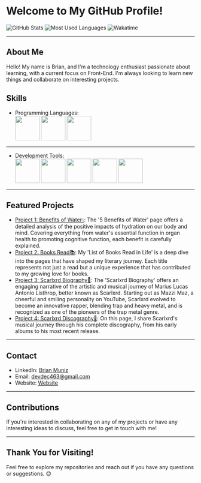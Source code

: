 # Welcome to My GitHub Profile!

![GitHub Stats](https://github-readme-stats.vercel.app/api?username=devdecfalter&show_icons=true) ![Most Used Languages](https://github-readme-stats.vercel.app/api/top-langs/?username=devdecfalter&layout=compact) ![Wakatime](https://wakatime.com/badge/user/018e3f91-aa3d-4aa8-92b4-71fa85a0fd74.svg)

---

## About Me
Hello! My name is Brian, and I'm a technology enthusiast passionate about learning, with a current focus on Front-End. I'm always looking to learn new things and collaborate on interesting projects.

## Skills
- Programming Languages: <br>
<img src="https://cdn.jsdelivr.net/gh/devicons/devicon@latest/icons/html5/html5-original.svg" height="65px" width="65" /> <img src="https://cdn.jsdelivr.net/gh/devicons/devicon@latest/icons/css3/css3-original.svg" height="65px" width="65" />  <img src="https://cdn.jsdelivr.net/gh/devicons/devicon@latest/icons/javascript/javascript-original.svg" height="65px" width="65"/>
---

- Development Tools: <br>
<img src="https://cdn.jsdelivr.net/gh/devicons/devicon@latest/icons/git/git-plain.svg" height="65px" width="65" /> <img src="https://cdn.jsdelivr.net/gh/devicons/devicon@latest/icons/github/github-original.svg" height="65px" width="65" /> <img src="https://cdn.jsdelivr.net/gh/devicons/devicon@latest/icons/vscode/vscode-original.svg" height="65px" width="65" /> <img src="https://cdn.jsdelivr.net/gh/devicons/devicon@latest/icons/vercel/vercel-original.svg" height="65px" width="65" /> <img src="https://cdn.jsdelivr.net/gh/devicons/devicon@latest/icons/gimp/gimp-original-wordmark.svg" height="65px" width="65px"/>
          
---

## Featured Projects
- [Project 1: Benefits of Water💧](https://devdecfalter.github.io/Projetos/beneficios-da-agua/index.html): The '5 Benefits of Water' page offers a detailed analysis of the positive impacts of hydration on our body and mind. Covering everything from water's essential function in organ health to promoting cognitive function, each benefit is carefully explained.
- [Project 2: Books Read📚](https://devdecfalter.github.io/Projetos/livros-lidos/index.html): My 'List of Books Read in Life' is a deep dive into the pages that have shaped my literary journey. Each title represents not just a read but a unique experience that has contributed to my growing love for books.
- [Project 3: Scarlxrd Biography📝](https://devdecfalter.github.io/Projetos/bio-scar/index.html): The 'Scarlxrd Biography' offers an engaging narrative of the artistic and musical journey of Marius Lucas Antonio Listhrop, better known as Scarlxrd. Starting out as Mazzi Maz, a cheerful and smiling personality on YouTube, Scarlxrd evolved to become an innovative rapper, blending trap and heavy metal, and is recognized as one of the pioneers of the trap metal genre.
- [Project 4: Scarlxrd Discography📝](https://devdecfalter.github.io/Projetos/discografia-scar/index.html): On this page, I share Scarlxrd's musical journey through his complete discography, from his early albums to his most recent release.
---

## Contact
- LinkedIn: [Brian Muniz](https://www.linkedin.com/in/brian-muniz-silveira-220367297/)
- Email: [devdec463@gmail.com](mailto:devdec463@gmail.com)
- Website: [Website](https://devdecfalter.github.io/Projetos/)
---

## Contributions
If you're interested in collaborating on any of my projects or have any interesting ideas to discuss, feel free to get in touch with me!

---

## Thank You for Visiting!
Feel free to explore my repositories and reach out if you have any questions or suggestions. 😊
